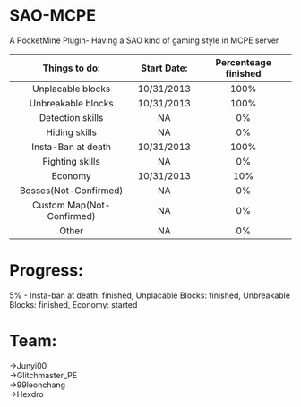 SAO-MCPE
========

A PocketMine Plugin- Having a SAO kind of gaming style in MCPE server

|Things to do: | Start Date: | Percenteage finished |
| :---: | :---: | :---:|
|Unplacable blocks | 10/31/2013 | 100% |
|Unbreakable blocks | 10/31/2013 | 100% |
|Detection skills | NA | 0% |
|Hiding skills | NA | 0% |
|Insta-Ban at death | 10/31/2013 | 100% |
|Fighting skills | NA | 0% |
|Economy | 10/31/2013 | 10% |
|Bosses(Not-Confirmed) | NA | 0% |
|Custom Map(Not-Confirmed) | NA | 0% |
|Other | NA | 0% |
    
Progress:
========

5% - Insta-ban at death: finished, Unplacable Blocks: finished, Unbreakable Blocks: finished, Economy: started
    
Team:
====
->Junyi00           
->Glitchmaster_PE     
->99leonchang       
->Hexdro
